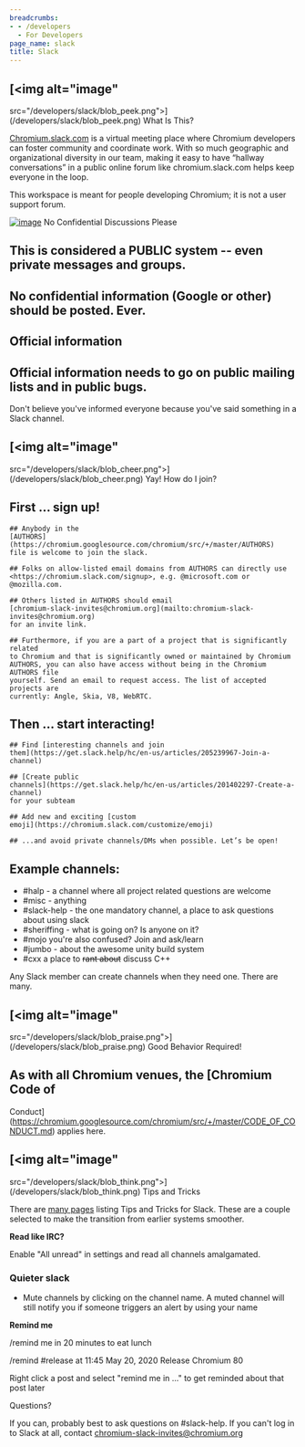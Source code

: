 ```yaml
---
breadcrumbs:
- - /developers
  - For Developers
page_name: slack
title: Slack
---
```


## [<img alt="image"
src="/developers/slack/blob_peek.png">](/developers/slack/blob_peek.png) What Is
This?

[Chromium.slack.com](https://chromium.slack.com) is a virtual meeting place
where Chromium developers can foster community and coordinate work. With so much
geographic and organizational diversity in our team, making it easy to have
“hallway conversations” in a public online forum like chromium.slack.com helps
keep everyone in the loop.

This workspace is meant for people developing Chromium; it is not a user support
forum.

[<img alt="image"
src="/developers/slack/blob_stop.png">](/developers/slack/blob_stop.png) No
Confidential Discussions Please

## This is considered a PUBLIC system -- even private messages and groups.

## No confidential information (Google or other) should be posted. Ever.

## Official information

## Official information needs to go on public mailing lists and in public bugs.
Don't believe you've informed everyone because you've said something in a Slack
channel.

## [<img alt="image"
src="/developers/slack/blob_cheer.png">](/developers/slack/blob_cheer.png) Yay!
How do I join?

## First … sign up!

    ## Anybody in the
    [AUTHORS](https://chromium.googlesource.com/chromium/src/+/master/AUTHORS)
    file is welcome to join the slack.

    ## Folks on allow-listed email domains from AUTHORS can directly use
    <https://chromium.slack.com/signup>, e.g. @microsoft.com or @mozilla.com.

    ## Others listed in AUTHORS should email
    [chromium-slack-invites@chromium.org](mailto:chromium-slack-invites@chromium.org)
    for an invite link.

    ## Furthermore, if you are a part of a project that is significantly related
    to Chromium and that is significantly owned or maintained by Chromium
    AUTHORS, you can also have access without being in the Chromium AUTHORS file
    yourself. Send an email to request access. The list of accepted projects are
    currently: Angle, Skia, V8, WebRTC.

## Then … start interacting!

    ## Find [interesting channels and join
    them](https://get.slack.help/hc/en-us/articles/205239967-Join-a-channel)

    ## [Create public
    channels](https://get.slack.help/hc/en-us/articles/201402297-Create-a-channel)
    for your subteam

    ## Add new and exciting [custom
    emoji](https://chromium.slack.com/customize/emoji)

    ## ...and avoid private channels/DMs when possible. Let’s be open!

## Example channels:

*   #halp - a channel where all project related questions are welcome
*   #misc - anything
*   #slack-help - the one mandatory channel, a place to ask questions
            about using slack
*   #sheriffing - what is going on? Is anyone on it?
*   #mojo you're also confused? Join and ask/learn
*   #jumbo - about the awesome unity build system
*   #cxx a place to ~~rant about~~ discuss C++

Any Slack member can create channels when they need one. There are many.

## [<img alt="image"
src="/developers/slack/blob_praise.png">](/developers/slack/blob_praise.png)
Good Behavior Required!

## As with all Chromium venues, the [Chromium Code of
Conduct](https://chromium.googlesource.com/chromium/src/+/master/CODE_OF_CONDUCT.md)
applies here.

## [<img alt="image"
src="/developers/slack/blob_think.png">](/developers/slack/blob_think.png) Tips
and Tricks

There are [many pages](https://www.google.se/search) listing Tips and Tricks for
Slack. These are a couple selected to make the transition from earlier systems
smoother.

**Read like IRC?**

Enable "All unread" in settings and read all channels amalgamated.

### Quieter slack

*   Mute channels by clicking on the channel name. A muted channel will
            still notify you if someone triggers an alert by using your name

**Remind me**

/remind me in 20 minutes to eat lunch

/remind #release at 11:45 May 20, 2020 Release Chromium 80

Right click a post and select "remind me in ..." to get reminded about that post
later

Questions?

If you can, probably best to ask questions on #slack-help. If you can't log in
to Slack at all, contact chromium-slack-invites@chromium.org